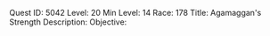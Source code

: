 Quest ID: 5042
Level: 20
Min Level: 14
Race: 178
Title: Agamaggan's Strength
Description: 
Objective: 
